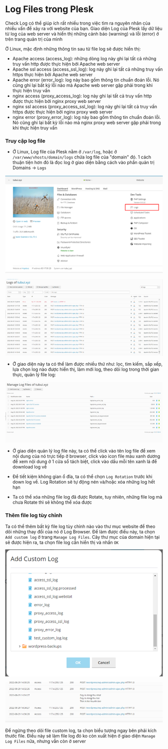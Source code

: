 # Log Files trong Plesk

Check Log có thể giúp ích rất nhiều trong việc tìm ra nguyên nhân của nhiều vấn đề xảy ra với website của bạn. Giao diện Log của Plesk lấy dữ liệu từ log của web server và hiển thị những cảnh báo (warning) và lỗi (error) ở trên trang quản trị của mình

Ở Linux, mặc định những thông tin sau từ file log sẽ được hiển thị:
- Apache access (access_log): những dòng log này ghi lại tất cả những truy vấn http được thực hiện bởi Apache web server
- Apache ssl access (access_ssl_log): log này ghi lại tất cả những truy vấn https thực hiện bởi Apache web server
- Apache error (error_log): log này bao gồm thông tin chuẩn đoán lỗi. Nó cũng ghi lại bất kỳ lỗi nào mà Apache web server gặp phải trong khi thực hiện truy vấn
- nginx access (proxy_access_log): log này ghi lại tất cả truy vấn http được thực hiện bởi nginx proxy web server
- nginx ssl access (proxy_access_ssl_log): log này ghi lại tất cả truy vấn https được thực hiện bởi nginx proxy web server
- nginx error (proxy_error_log): log này bao gồm thông tin chuẩn đoán lỗi. Nó cũng ghi lại bất kỳ lỗi nào mà nginx proxy web server gặp phải trong khi thực hiện truy vấn

### Truy cập log file

- Ở Linux, Log file của Plesk nằm ở ```/var/log```, hoặc ở ```/var/www/vhosts/domain/logs``` chứa log file của "domain" đó. 1 cách thuận tiện hơn đó là đọc log ở giao diện bằng cách vào phần quản trị Domains -> ```Logs```

![](./images/pl_logs.png)

![](./images/pl_so_many_log.png)

- Ở giao diện này ta có thể làm được nhiều thứ như: lọc, tìm kiếm, sắp xếp, lựa chọn log nào được hiển thị, làm mới log, theo dõi log trong thời gian thực, quản lý file log:

![](./images/pl_manage_log_file.png)

- Ở giao diện quản lý log file này, ta có thể click vào tên log file để xem nội dung của nó trực tiếp ở browser, click vào icon file màu xanh dương để xem nội dung ở 1 cửa sổ tách biệt, click vào dấu mỗi tên xanh lá để download log về

- Để tiết kiệm không gian ổ đĩa, ta có thể chọn ```Log Rotation``` trước khi down log về. Log Rotation sẽ tự động nén và/hoặc xóa những log hết hạn

- Ta có thể xóa những file log đã được Rotate, tuy nhiên, những file log mà chưa Rotate thì sẽ không thể xóa được

### Thêm file log tùy chỉnh

Ta có thể thêm bất kỳ file log tùy chỉnh nào vào thư mục website để theo dõi những thay đổi của nó ở Log Browser. Để làm được điều này, ta chọn ```Add custom log``` ở trang ```Manage Log Files```. Cây thư mục của domain hiện tại sẽ được hiện ra, ta chọn file log cần hiển thị và nhấn ```OK```

![](./images/pl_add_custom_log_file.png)

![](./images/pl_custom_log.png)

Để ngừng theo dõi file custom log, ta chọn biểu tượng ngay bên phải kích thước file. Điều này sẽ làm file log đó ko còn xuất hiện ở giao diện ```Manage Log Files``` nữa, nhưng vẫn còn ở server


